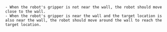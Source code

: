 
    - When the robot's gripper is not near the wall, the robot should move close to the wall.
    - When the robot's gripper is near the wall and the target location is also near the wall, the robot should move around the wall to reach the target location.